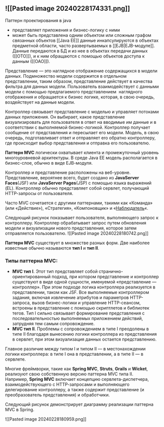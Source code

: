 
![[Pasted image 20240228174331.png]]
-
Паттерн проектирования в java
- представляет приложения и бизнес-логику с ними
- может быть представлена одним объектом или сложным графом связанных объектов
[[Java ЕЕ]] данные инкапсулируются в объектах предметной области, часто раз­вертываемых в [[EJB|EJB-модуле]]. Данные передаются в БД и из нее в объектах передачи данных ([[ОТО]]), и к ним обращаются с помощью объектов доступа к данным ([[ОАО]]).

Представление — это наглядное отображение содержащихся в модели данных. Подмножество модели содержится в отдельном представлении, таким образом, представление действует в качества фильтра для данных модели. Пользователь взаимодействует с данными модели с помощью предлагаемого представлением  наглядного отображения и обращается к бизнес логике, которая, в свою очередь, воздействует на данные модели.

Контроллер связывает представление с моделью и управляет потоками данных приложения. Он выбирает, какое представление визуализировать для пользовате­ля в ответ на вводимые им данные и в соответствии с выполняемой бизнес-логикой. Контроллер получает сообщение от представления и пересылает его модели. Мо­дель, в свою очередь, подготавливает ответ и отправляет ero обратно контроллеру, где происходит выбор представления и отправка ero пользователю.

**Паттерн MVC** логически охватывает клиента и промежуточный уровень мно­гоуровневой архитектуры. В среде Java ЕЕ модель располагается в бизнес-слое, обычно в виде ЕJВ-модуля.

Контроллер и представление расположены на веб­-уровне. Представление, вероятнее всего, будет создано из **JavaServer Faces**(JSF) или **JavaServer Pages**(JSP) с помощью языка выражений (EL). Контроллер обыч­но представляет собой сервлет, получающий НТТР-запросы от пользователя.

Часто MVC сочетается с другими паттернами, такими как «Команда» (или «Действие»), «Стратегия», «Компоновщик» и «[Наблюдатель](https://pro-java.ru/patterny-proektirovaniya-java/realizaciya-patterna-nablyudatel-v-prostom-kode-java/)«.

Следующий рисунок показывает пользователя, выполняющего запрос к контроллеру. Контроллер обрабатывает запрос путем обновления модели и визуализации ново­го представления, которое затем отправляется пользователю.
![[Pasted image 20240228180742.png]]

**Паттерн MVC** существует в множестве разных форм. Две наиболее известные обычно называются **тип I** и **тип II**.

### Типы паттерна MVC:

- **MVC тип I**. Этот тип представляет собой странично-ориентированный подход, при котором представление и контроллер существуют в виде одной сущности, именуемой «представление — контроллер». При этом подходе логика контрол­лера реализуется в представлении, таком кaк JSF. Все выполняемые контрол­лером задания, включая извлечение атрибутов и параметров НТТР-запроса, вызов бизнес-логики и управление НТТР-сеансом, встроены в представление с помощью скриптлетов и библиотек тегов. Тип I сильно связывает формирование представления с последовательностью выполняемых приложением дей­ствий, затрудняя тем самым сопровождение.
- **MVC тип II**. Проблемы с сопровождением в типе I преодолены в типе II благо­даря вынесению логики контроллера из представления в сервлет, при этом визуализация данных остается представлению.

Главное различие между типом I и типом II — в местонахождении логики кон­троллера: в типе I она в представлении, а в типе II — в сервлете.

Многие фреймворки, такие как **Spring MVC**, **Struts**, **Grails** и **Wicket**, реализуют свою собственную версию паттерна MVC типа II. Например, **Spring MVC** включает концепцию сервлета-диспетчера, взаимодействующего с НТТР-запросами и выпол­няющего делегирование контроллеру, а также содержит представление (и преобра­зователь представления) и обработчики.

Следующий рисунок демонстрирует диаграмму реализации паттерна MVC в Spring.

![[Pasted image 20240228180959.png]]